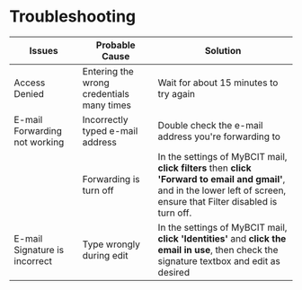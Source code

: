 # Troubleshooting

| Issues                        | Probable Cause                            | Solution                                                                                                                                                                                                                      
|-------------------------------|-------------------------------------------|-----------------------------------------------------------------------------------------------------------------------------------------------------------------------------------------------------------------------------|
| Access Denied                 | Entering the wrong credentials many times | Wait for about 15 minutes to try again                                                                                                                                                                                      |
| E-mail Forwarding not working | Incorrectly typed e-mail address          | Double check the e-mail address you're forwarding to                                                                                                                                                                        |
|                               | Forwarding is turn off                    | In the settings of MyBCIT mail, **click filters** then **click 'Forward to email and gmail'**, and in the lower left of screen, ensure that Filter                                                    disabled is turn off. |
| E-mail Signature is incorrect | Type wrongly during edit                  | In the settings of MyBCIT mail, **click 'Identities'** and **click the email in use**, then check the signature textbox                                                                             and edit as desired     |

